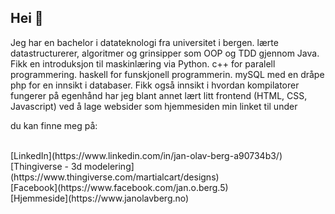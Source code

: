 ## Hei 👋

<p>
Jeg har en bachelor i datateknologi fra universitet i bergen.
lærte datastructurerer, algoritmer og grinsipper som OOP og TDD gjennom Java.
Fikk en introduksjon til maskinlæring via Python.
c++ for paralell programmering.
haskell for funskjonell programmerin.
mySQL med en dråpe php for en innsikt i databaser.
Fikk også innsikt i hvordan kompilatorer fungerer
på egenhånd har jeg blant annet lært litt frontend (HTML, CSS, Javascript)
ved å lage websider som hjemmesiden min linket til under
</p>

du kan finne meg på:

<br>
[LinkedIn](https://www.linkedin.com/in/jan-olav-berg-a90734b3/)
<br>
[Thingiverse - 3d modelering](https://www.thingiverse.com/martialcart/designs)
<br>
[Facebook](https://www.facebook.com/jan.o.berg.5)
<br>
[Hjemmeside](https://www.janolavberg.no)

<!--
**Martialcart/Martialcart** is a ✨ _special_ ✨ repository because its `README.md` (this file) appears on your GitHub profile.

Here are some ideas to get you started:



add link: 
    url turns into links
        (html didn't work)
            <a href="https://github.com/Martialcart?tab=repositories" target="_blank">Martialcart</a>
    [nameCustom](url)
linebreak:
    <br> works
    (# didn't work) 

- 🔭 I’m currently working on ...
- 🌱 I’m currently learning ...
- 👯 I’m looking to collaborate on ...
- 🤔 I’m looking for help with ...
- 💬 Ask me about ...
- 📫 How to reach me: ...
- 😄 Pronouns: ...
- ⚡ Fun fact: ...
-->
        
